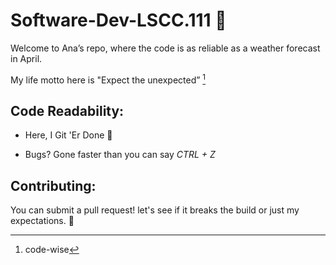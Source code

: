 # Software-Dev-LSCC.111 🤍

Welcome to Ana’s repo, where the code is as reliable as a weather forecast in April.

My life motto here is "Expect the unexpected” [^1]

## Code Readability:

- Here, I Git 'Er Done 🤠

- Bugs? Gone faster than you can say *CTRL + Z*

## Contributing:

You can submit a pull request! let's see if it breaks the build or just my expectations. 🫶

[^1]: code-wise
